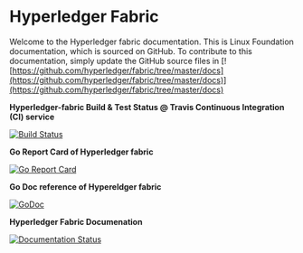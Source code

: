 # Hyperledger Fabric

Welcome to the Hyperledger fabric documentation. This is Linux Foundation documentation, which is sourced on GitHub. To contribute to this documentation, simply update the GitHub source files in [![https://github.com/hyperledger/fabric/tree/master/docs](https://github.com/hyperledger/fabric/tree/master/docs)](https://github.com/hyperledger/fabric/tree/master/docs)


**Hyperledger-fabric Build & Test Status @ Travis Continuous Integration (CI) service**

[![Build Status](https://travis-ci.org/hyperledger/fabric.svg?branch=master)](https://travis-ci.org/hyperledger/fabric)

**Go Report Card of Hyperledger fabric**

[![Go Report Card](https://goreportcard.com/badge/github.com/hyperledger/fabric)](https://goreportcard.com/report/github.com/hyperledger/fabric)

**Go Doc reference of Hypereldger fabric**

[![GoDoc](https://godoc.org/github.com/hyperledger/fabric?status.svg)](https://godoc.org/github.com/hyperledger/fabric)

**Hyperledger Fabric Documenation**

[![Documentation Status](https://readthedocs.org/projects/chaincode-docs/badge/?version=latest)](http://chaincode-docs.readthedocs.io/en/latest/?badge=latest)

